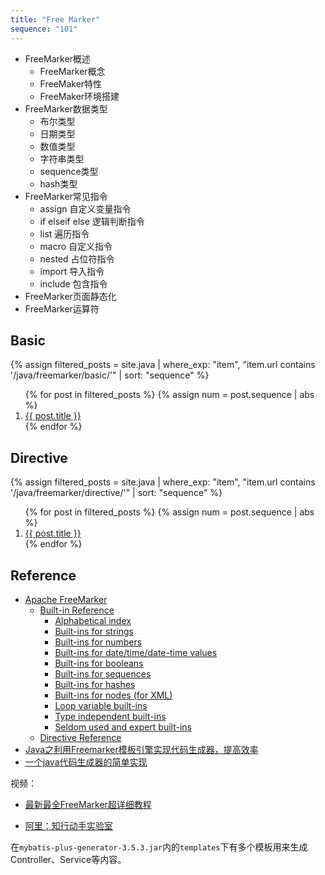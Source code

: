 ```yaml
---
title: "Free Marker"
sequence: "101"
---
```


- FreeMarker概述
    - FreeMarker概念
    - FreeMaker特性
    - FreeMaker环境搭建
- FreeMarker数据类型
    - 布尔类型
    - 日期类型
    - 数值类型
    - 字符串类型
    - sequence类型
    - hash类型
- FreeMarker常见指令
    - assign 自定义变量指令
    - if elseif else 逻辑判断指令
    - list 遍历指令
    - macro 自定义指令
    - nested 占位符指令
    - import 导入指令
    - include 包含指令
- FreeMarker页面静态化
- FreeMarker运算符

## Basic

{%
assign filtered_posts = site.java |
where_exp: "item", "item.url contains '/java/freemarker/basic/'" |
sort: "sequence"
%}
<ol>
    {% for post in filtered_posts %}
    {% assign num = post.sequence | abs %}
    <li>
        <a href="{{ post.url }}">{{ post.title }}</a>
    </li>
    {% endfor %}
</ol>

## Directive

{%
assign filtered_posts = site.java |
where_exp: "item", "item.url contains '/java/freemarker/directive/'" |
sort: "sequence"
%}
<ol>
    {% for post in filtered_posts %}
    {% assign num = post.sequence | abs %}
    <li>
        <a href="{{ post.url }}">{{ post.title }}</a>
    </li>
    {% endfor %}
</ol>

## Reference

- [Apache FreeMarker](https://freemarker.apache.org/)
  - [Built-in Reference](https://freemarker.apache.org/docs/ref_builtins.html)
    - [Alphabetical index](https://freemarker.apache.org/docs/ref_builtins_alphaidx.html)
    - [Built-ins for strings](https://freemarker.apache.org/docs/ref_builtins_string.html)
    - [Built-ins for numbers](https://freemarker.apache.org/docs/ref_builtins_number.html)
    - [Built-ins for date/time/date-time values](https://freemarker.apache.org/docs/ref_builtins_date.html)
    - [Built-ins for booleans](https://freemarker.apache.org/docs/ref_builtins_boolean.html)
    - [Built-ins for sequences](https://freemarker.apache.org/docs/ref_builtins_sequence.html)
    - [Built-ins for hashes](https://freemarker.apache.org/docs/ref_builtins_hash.html)
    - [Built-ins for nodes (for XML)](https://freemarker.apache.org/docs/ref_builtins_node.html)
    - [Loop variable built-ins](https://freemarker.apache.org/docs/ref_builtins_loop_var.html)
    - [Type independent built-ins](https://freemarker.apache.org/docs/ref_builtins_type_independent.html)
    - [Seldom used and expert built-ins](https://freemarker.apache.org/docs/ref_builtins_expert.html)
  - [Directive Reference](https://freemarker.apache.org/docs/ref_directives.html)
- [Java之利用Freemarker模板引擎实现代码生成器，提高效率](https://blog.csdn.net/huangwenyi1010/article/details/71249258)
- [一个java代码生成器的简单实现](https://blog.csdn.net/qiyongkang520/article/details/50822010)

视频：

- [最新最全FreeMarker超详细教程](https://www.bilibili.com/video/BV1do4y1m7Pp)

- [阿里：知行动手实验室](https://start.aliyun.com/)

在`mybatis-plus-generator-3.5.3.jar`内的`templates`下有多个模板用来生成Controller、Service等内容。
